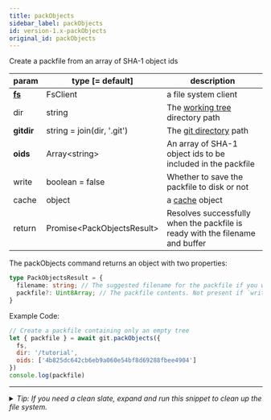 ```yaml
---
title: packObjects
sidebar_label: packObjects
id: version-1.x-packObjects
original_id: packObjects
---
```


Create a packfile from an array of SHA-1 object ids

| param          | type [= default]             | description                                                                   |
| -------------- | ---------------------------- | ----------------------------------------------------------------------------- |
| [**fs**](./fs) | FsClient                     | a file system client                                                          |
| dir            | string                       | The [working tree](dir-vs-gitdir.md) directory path                           |
| **gitdir**     | string = join(dir, '.git')   | The [git directory](dir-vs-gitdir.md) path                                    |
| **oids**       | Array\<string\>              | An array of SHA-1 object ids to be included in the packfile                   |
| write          | boolean = false              | Whether to save the packfile to disk or not                                   |
| cache          | object                       | a [cache](cache.md) object                                                    |
| return         | Promise\<PackObjectsResult\> | Resolves successfully when the packfile is ready with the filename and buffer |

The packObjects command returns an object with two properties:

```ts
type PackObjectsResult = {
  filename: string; // The suggested filename for the packfile if you want to save it to disk somewhere. It includes the packfile SHA.
  packfile?: Uint8Array; // The packfile contents. Not present if `write` parameter was true, in which case the packfile was written straight to disk.
}
```

Example Code:

```js live
// Create a packfile containing only an empty tree
let { packfile } = await git.packObjects({
  fs,
  dir: '/tutorial',
  oids: ['4b825dc642cb6eb9a060e54bf8d69288fbee4904']
})
console.log(packfile)
```


---

<details>
<summary><i>Tip: If you need a clean slate, expand and run this snippet to clean up the file system.</i></summary>

```js live
window.fs = new LightningFS('fs', { wipe: true })
window.pfs = window.fs.promises
console.log('done')
```
</details>

<script>
(function rewriteEditLink() {
  const el = document.querySelector('a.edit-page-link.button');
  if (el) {
    el.href = 'https://github.com/isomorphic-git/isomorphic-git/edit/main/src/api/packObjects.js';
  }
})();
</script>